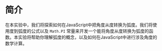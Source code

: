 # 简介

在本实验中，我们将探索如何在JavaScript中把角度从度转换为弧度。我们将使用度到弧度的公式以及 `Math.PI` 常量来开发一个能将角度从度转换为弧度的函数。本实验将帮助你理解弧度的概念，以及如何在JavaScript中进行涉及角度的数学计算。
